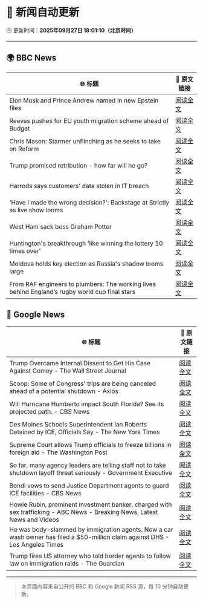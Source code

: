 # 🧠 新闻自动更新

🕒 更新时间：**2025年09月27日 18:01:10（北京时间）**

---

## 🌍 BBC News

| 🌐 标题 | 🔗 原文链接 |
|--------|-------------|
| Elon Musk and Prince Andrew named in new Epstein files | [阅读全文](https://www.bbc.com/news/articles/cwyl8j1we0lo?at_medium=RSS&at_campaign=rss) |
| Reeves pushes for EU youth migration scheme ahead of Budget | [阅读全文](https://www.bbc.com/news/articles/c179z10vy28o?at_medium=RSS&at_campaign=rss) |
| Chris Mason: Starmer unflinching as he seeks to take on Reform | [阅读全文](https://www.bbc.com/news/articles/cvg41lljnryo?at_medium=RSS&at_campaign=rss) |
| Trump promised retribution - how far will he go? | [阅读全文](https://www.bbc.com/news/articles/c0q74pxx871o?at_medium=RSS&at_campaign=rss) |
| Harrods says customers' data stolen in IT breach | [阅读全文](https://www.bbc.com/news/articles/c8d70d912e6o?at_medium=RSS&at_campaign=rss) |
| 'Have I made the wrong decision?': Backstage at Strictly as live show looms | [阅读全文](https://www.bbc.com/news/articles/c9dx0x68z46o?at_medium=RSS&at_campaign=rss) |
| West Ham sack boss Graham Potter | [阅读全文](https://www.bbc.com/sport/football/articles/cx2n8x5e2ezo?at_medium=RSS&at_campaign=rss) |
| Huntington's breakthrough 'like winning the lottery 10 times over' | [阅读全文](https://www.bbc.com/news/articles/c3vzek4dkyyo?at_medium=RSS&at_campaign=rss) |
| Moldova holds key election as Russia's shadow looms large | [阅读全文](https://www.bbc.com/news/articles/c179z9d4vl1o?at_medium=RSS&at_campaign=rss) |
| From RAF engineers to plumbers: The working lives behind England’s rugby world cup final stars | [阅读全文](https://www.bbc.com/sport/rugby-union/articles/cp8j407x6mko?at_medium=RSS&at_campaign=rss) |

## 📰 Google News

| 🌐 标题 | 🔗 原文链接 |
|--------|-------------|
| Trump Overcame Internal Dissent to Get His Case Against Comey - The Wall Street Journal | [阅读全文](https://news.google.com/rss/articles/CBMiqgFBVV95cUxNQ2pnS2tTZGJicE5icGh2OFBnLXExbEVKSVVnR1J2dm5xS3dyc01MbTFUUHRTNGNwaGJsMnE3Y3A3bWhELS1QenlBMGtTSWdfR25PVTVLSEF5NmN2OGdCYXJScEd6dEVsalp0cGtrQXowdUhuVkdxZWN3T0h6eTNzWkFGbnU4M1NLcFFiZmlYSU5DdGtWbFY4ZU9zSWFUZlJrR1VCemdnblNMUQ?oc=5) |
| Scoop: Some of Congress' trips are being canceled ahead of a potential shutdown - Axios | [阅读全文](https://news.google.com/rss/articles/CBMigwFBVV95cUxQdGJSY2txUGhBTldON2ZxbWkzel9KamVHbDZxUmc1aHh3WnJQQmlraThNci1SY0M1b24tSEZxaEt3cU5ON244al90RkpvTmJINWlDRWVOZ0wyRkpENUNOelJ2dU1hN212QzRoTmlEcGhCVGpqSTlUOUpmeHdhc0hTWUVMNA?oc=5) |
| Will Hurricane Humberto impact South Florida? See its projected path. - CBS News | [阅读全文](https://news.google.com/rss/articles/CBMioAFBVV95cUxNa0tBSWxEMWxSRFFfM2N3bjdmRlpodTlrZXJHWnVIWThGdXFNcHY0aHZTbkV2eFBfV2thTjN5NUpRWDExcjVLcEZWTWtyUmlJUkhIQTBBcVU3aUVaaFpfdUgzTzlRZm4xaXdlZFNrUjZnWFJIUTFqUnNUVzFXWDVFaGtsWF9aelNiMFJHaFFJR0NLZG5qNTJkMWdCTDZlU2h1?oc=5) |
| Des Moines Schools Superintendent Ian Roberts Detained by ICE, Officials Say - The New York Times | [阅读全文](https://news.google.com/rss/articles/CBMigwFBVV95cUxNX1dvVWhBbUZiamFWajVZcUliV08yMm5VVGg3VEVaU1NvdkpiQXhxc0FncDBIWW92NlVIWXJlaWk5YVBiTllBSEQwc05ienZMc1c4dW5nMDNoci04NGMybUZRaWZXdXRnVGxQM3pTNVpEU3NubUtUSzd2aVFvSXg2eXFOWQ?oc=5) |
| Supreme Court allows Trump officials to freeze billions in foreign aid - The Washington Post | [阅读全文](https://news.google.com/rss/articles/CBMioAFBVV95cUxNeTM4YWxnQXhlQi1Ga2dFS3ZnTzhqY2l5V3V5Ni1odjVBM0g2X2dxRTUwVVF5Rk5QdzlENF80R21tWU1uNjRqTHVjb1EybDQwQ3hDYjh4bERNS2ZWVmZzM21MZFhRN1U5cldJUE5OVXcyRk9HTGhSMnpHSExyX2dwN1dIR3JwdmZ6dy0ycWJiWkVYOTkyREFZOWpEeXFjTVgt?oc=5) |
| So far, many agency leaders are telling staff not to take shutdown layoff threat seriously - Government Executive | [阅读全文](https://news.google.com/rss/articles/CBMi0gFBVV95cUxOWkw2MzVwcEVWSU43blVZODNiRXl5eGhRRVM5Znpkb3NVa0JUeHFPQVRLdEN2RnM3QWhRS2NvQ1pKTE1XYlpGSnBsYzdfRmRaMVFVRnhCVWtrVzE4dVFsYTJjMDVpVXhqbVI5S2l3QXNoMGp2Uk9JTjNEa2RMY1pBaWZ6NzJQRDdFcmdJOW9BVWdITDRxSFhuZkF3ak5SMEw3NWJHNHBfV2E1YzVuMVY3S0N3YUpEMkN5dmZjSnYxdzVzZnNweDdWM1I1bVR0SWw3eVE?oc=5) |
| Bondi vows to send Justice Department agents to guard ICE facilities - CBS News | [阅读全文](https://news.google.com/rss/articles/CBMigAFBVV95cUxQNVR2ekdpZDFVOUdwVVhPWnZ5RnY0enpDd09JQ2hJcGZxZGJmVG5kcDFna28wRS1fTHVBNW1HS0NxYXVQeDY0MW42MFFuR0dPaWlnaDljek92MTlMNmp5UUp1dGd4Yl9RaUZMT25FclNLcXFaLWJLLVd6a2wwbEtjWNIBhgFBVV95cUxQdDBuSG0wcVdOckk4ZTdEWnF1b1R5dnk5NEsyNENQSktWZHJmZll0S29rT1ZqUVZLSlBySVQ0T3FmQ010Vk5PTkpkaUstZjE2ZDJCZGRtal9qY2pEREJqZTZKTmg2WHJCTC14Mk1lU09vU1BCNDZtd2FuYXNBbmR5cHRTS3FxUQ?oc=5) |
| Howie Rubin, prominent investment banker, charged with sex trafficking - ABC News - Breaking News, Latest News and Videos | [阅读全文](https://news.google.com/rss/articles/CBMirAFBVV95cUxNVUwzVW9mVnlVNWJidjVGeTJzMUN2T1Q0MVVVTW1USU9yazVFVTdkSmQzY2lDdUdNb21qbDFBMkVONHZmbDJ4bXhmYTl2NTVHcWJNeHZjRTlLSW9NbFVqeXFSUk5BTkpmbWpoanUzaV96aHA5QVJCb3hvUWtiblM0TExsMWdxdUx1dEcwOXVhdlRKQlB0XzZEamItVnBwRl9WSWJqZG8xX0lrRHZz0gGyAUFVX3lxTE04OXJyeVh3YnM1a2Nobmt6MGNHVXJxMV9hcGk5M2lIZEVOUlRPV2NGN1c2NHRnYTVyZzhjeWx5S1pYNlk4aHBCTDlPMVkycjExZ2VZeFJtMUZjNE5qZFdWZTZUVWREM0NDTXVNalVnZUlHb2hHLVJjanNWYVJoYTVMWUtpY0ZjNThucTdsbWsxSVhieWdsNmMzRHJUYTR4RC1RbkpyYS16Tnp6S0FrSF9qemc?oc=5) |
| He was body-slammed by immigration agents. Now a car wash owner has filed a $50-million claim against DHS - Los Angeles Times | [阅读全文](https://news.google.com/rss/articles/CBMi7AFBVV95cUxNV05mb2JIQWJMS1U4T2llSWM4c3d5bGtOSWpKZk9JR2VfTk5oUkFLT1NuZ1gzbV9VUHEwME44MGczS3NULXppNURCLWxqUlZpdjhEWjhVWjR1d3hOYlNqRWkyaUVkQTdSNmE3Wm1ESEJhQmktRHhPQ1dUd1VGZ0ZjaVhlOTgyLWFDcVJ6dEZjWE1QSUZhUU5ucFVhcS1Md21WOVFPN3dhVG1JNWZwZnFjZkJSREY3a25ETEFfVWwxeDZiUnU1R0kxemh0Z2lrUTdfT3dsWXBEczNnbWxwaEszWmJQZUdVMGp3U3V6WA?oc=5) |
| Trump fires US attorney who told border agents to follow law on immigration raids - The Guardian | [阅读全文](https://news.google.com/rss/articles/CBMiiAFBVV95cUxNb3hjeG1vVTJyVm5UZnRZX2FHYVFDUVcyWkFPNEwxVDdGcXd5M3lIOFlvRUFzcjlMeUFKNkNIVG1yNWZvNTltZ0czZzZRS3NmTHh2RkdPRnNpVEYzbTFFYXFLV19iZmd5eWNJLXpLX1ZSRmZPa0FNSVNuTlRnY2ktamYwZExCZzdt?oc=5) |

---
> 本页面内容来自公开的 BBC 和 Google 新闻 RSS 源，每 10 分钟自动更新。